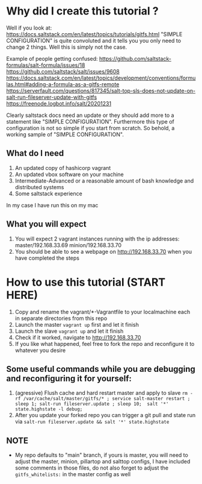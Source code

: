 # Why did I create this tutorial ? 
Well if you look at: https://docs.saltstack.com/en/latest/topics/tutorials/gitfs.html "SIMPLE CONFIGURATION" is quite convoluted and it tells you you only need to change 2 things. Well this is simply not the case.

Example of people getting confused:
https://github.com/saltstack-formulas/salt-formula/issues/18
https://github.com/saltstack/salt/issues/9608
https://docs.saltstack.com/en/latest/topics/development/conventions/formulas.html#adding-a-formula-as-a-gitfs-remote
https://serverfault.com/questions/817345/salt-top-sls-does-not-update-on-salt-run-fileserver-update-with-gitfs
https://freenode.logbot.info/salt/20201231

Clearly saltstack docs need an update or they should add more to a statement like "SIMPLE CONFIGURATION".
Furthermore this type of configuration is not so simple if you start from scratch. So behold, a working sample of "SIMPLE CONFIGURATION".

## What do I need
1. An updated copy of hashicorp vagrant
2. An updated vbox software on your machine
3. Intermediate-Advanced or a reasonable amount of bash knowledge and distributed systems
4. Some saltstack experience

In my case I have run this on my mac

## What you will expect
1. You will expect 2 vagrant instances running with the ip addresses: master/192.168.33.69 minion/192.168.33.70
2. You should be able to see a webpage on http://192.168.33.70 when you have completed the steps



# How to use this tutorial (START HERE)
1. Copy and rename the vagrant/*-Vagrantfile to your localmachine each in separate directories from this repo
2. Launch the master `vagrant up` first and let it finish
3. Launch the slave `vagrant up` and let it finish
4. Check if it worked, navigate to http://192.168.33.70
5. If you like what happened, feel free to fork the repo and reconfigure it to whatever you desire


## Some useful commands while you are debugging and reconfiguring it for yourself:
1. (agressive) Flush cache and hard restart master and apply to slave `rm -rf /var/cache/salt/master/gitfs/* ; service salt-master restart ;  sleep 1; salt-run fileserver.update ; sleep 10;  salt '*' state.highstate -l debug;`
2. After you update your forked repo you can trigger a git pull and state run via `salt-run fileserver.update && salt '*' state.highstate`

## NOTE
- My repo defaults to "main" branch, if yours is master, you will need to adjust the master, minion, pillartop and salttop configs, I have included some comments in those files, do not also forget to adjust the `gitfs_whitelists:` in the master config as well


